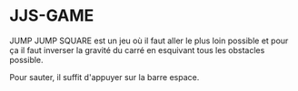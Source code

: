 # JJS-GAME

JUMP JUMP SQUARE est un jeu où il faut aller le plus loin possible et pour ça il faut inverser la gravité du carré en esquivant tous les obstacles possible.

Pour sauter, il suffit d'appuyer sur la barre espace.
